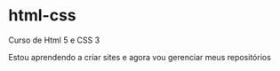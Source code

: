 # html-css
 Curso de Html 5 e CSS 3

 Estou aprendendo a criar sites e agora vou gerenciar meus repositórios
